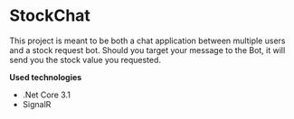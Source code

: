 # StockChat

This project is meant to be both a chat application between multiple users and a stock request bot.
Should you target your message to the Bot, it will send you the stock value you requested.

**Used technologies**
- .Net Core 3.1
- SignalR
